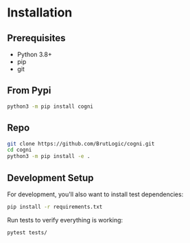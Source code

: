 # Installation

## Prerequisites
- Python 3.8+
- pip
- git


## From Pypi
```bash
python3 -m pip install cogni
```

## Repo

```bash
git clone https://github.com/BrutLogic/cogni.git
cd cogni
python3 -m pip install -e .
```




## Development Setup

For development, you'll also want to install test dependencies:

```bash
pip install -r requirements.txt
```

Run tests to verify everything is working:
```bash
pytest tests/
```
